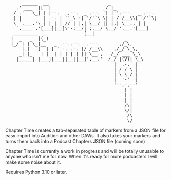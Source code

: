 <pre>
      ______  __                      _                  
    .' ___  |[  |                    / |_                
   / .'   \_| | |--.   ,--.  _ .--. `| |-'.---.  _ .--.  
   | |        | .-. | `'_\ :[ '/'`\ \| | / /__\\[ `/'`\] 
   \ `.___.'\ | | | | // | |,| \__/ || |,| \__., | |     
    `.____ .'[___]|__]\'-;__/| ;.__/ \__/ '.__.'[___]    
   _________  _              [__|                         
  |  _   _  |(_)                            _        
  |_/ | | \_|__   _ .--..--.  .---.       ,/_\,
      | |   [  | [ `.-. .-. |/ /__\\    ,/_/ \_\,   
     _| |_   | |  | | | | | || \__.,   /_/ ___ \_\      
    |_____| [___][___||__||__]'.__.'  /_/ |(V)| \_\         
                                        |  .-.  |
                                        | / / \ |
                                        | \ \ / |
                                        |  '-'  |
                                        '--,-,--'
                                            | |
                                            | |
                                            | |
                                            /\|
                                            \/|
                                             /\
                                             \/
</pre>
Chapter Time creates a tab-separated table of markers from a JSON file for
easy import into Audition and other DAWs. It also takes your markers and turns
them back into a Podcast Chapters JSON file (coming soon)

Chapter Time is currently a work in progress and will be totally unusable to anyone
who isn't me for now. When it's ready for more podcasters I will make some noise about it.

Requires Python 3.10 or later.
